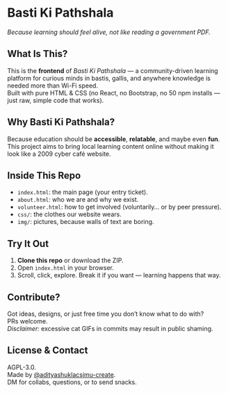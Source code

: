 # Basti Ki Pathshala
*Because learning should feel alive, not like reading a government PDF.*

## What Is This?
This is the **frontend** of *Basti Ki Pathshala* — a community-driven learning platform for curious minds in bastis, gallis, and anywhere knowledge is needed more than Wi-Fi speed.  
Built with pure HTML & CSS (no React, no Bootstrap, no 50 npm installs — just raw, simple code that works).

## Why Basti Ki Pathshala?
Because education should be **accessible**, **relatable**, and maybe even **fun**.  
This project aims to bring local learning content online without making it look like a 2009 cyber café website.

## Inside This Repo
- `index.html`: the main page (your entry ticket).
- `about.html`: who we are and why we exist.
- `volunteer.html`: how to get involved (voluntarily… or by peer pressure).
- `css/`: the clothes our website wears.
- `img/`: pictures, because walls of text are boring.

## Try It Out
1. **Clone this repo** or download the ZIP.  
2. Open `index.html` in your browser.  
3. Scroll, click, explore. Break it if you want — learning happens that way.

## Contribute?
Got ideas, designs, or just free time you don’t know what to do with?  
PRs welcome.  
*Disclaimer:* excessive cat GIFs in commits may result in public shaming.

## License & Contact
AGPL-3.0.  
Made by [@adityashuklacsjmu-create](https://github.com/adityashuklacsjmu-create).  
DM for collabs, questions, or to send snacks.
